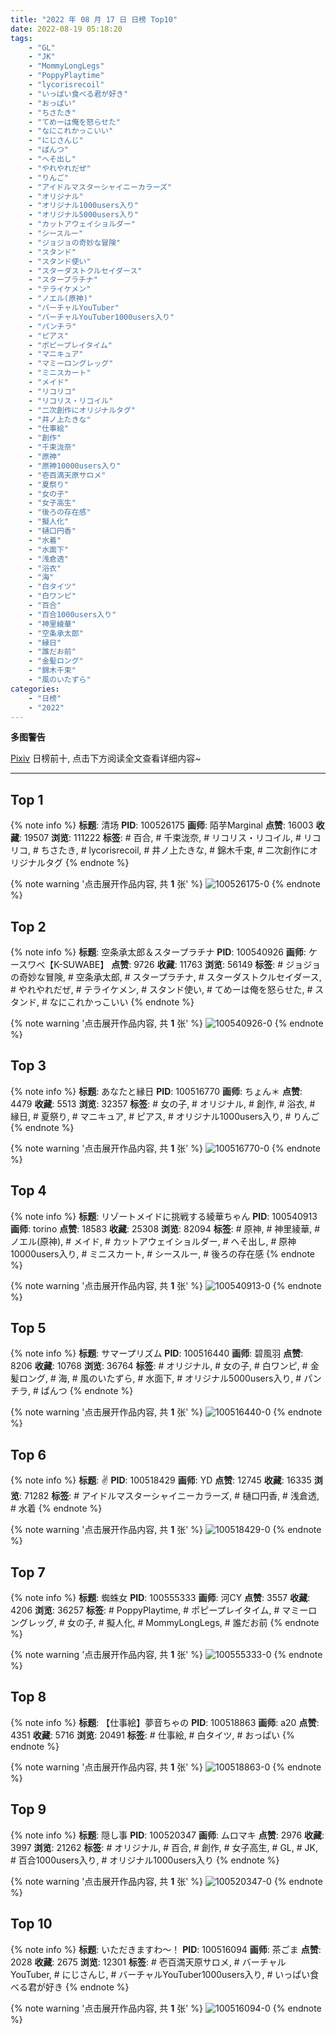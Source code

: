 ```yaml
---
title: "2022 年 08 月 17 日 日榜 Top10"
date: 2022-08-19 05:18:20
tags:
    - "GL"
    - "JK"
    - "MommyLongLegs"
    - "PoppyPlaytime"
    - "lycorisrecoil"
    - "いっぱい食べる君が好き"
    - "おっぱい"
    - "ちさたき"
    - "てめーは俺を怒らせた"
    - "なにこれかっこいい"
    - "にじさんじ"
    - "ぱんつ"
    - "へそ出し"
    - "やれやれだぜ"
    - "りんご"
    - "アイドルマスターシャイニーカラーズ"
    - "オリジナル"
    - "オリジナル1000users入り"
    - "オリジナル5000users入り"
    - "カットアウェイショルダー"
    - "シースルー"
    - "ジョジョの奇妙な冒険"
    - "スタンド"
    - "スタンド使い"
    - "スターダストクルセイダース"
    - "スタープラチナ"
    - "テライケメン"
    - "ノエル(原神)"
    - "バーチャルYouTuber"
    - "バーチャルYouTuber1000users入り"
    - "パンチラ"
    - "ピアス"
    - "ポピープレイタイム"
    - "マニキュア"
    - "マミーロングレッグ"
    - "ミニスカート"
    - "メイド"
    - "リコリコ"
    - "リコリス・リコイル"
    - "二次創作にオリジナルタグ"
    - "井ノ上たきな"
    - "仕事絵"
    - "創作"
    - "千束泷奈"
    - "原神"
    - "原神10000users入り"
    - "壱百満天原サロメ"
    - "夏祭り"
    - "女の子"
    - "女子高生"
    - "後ろの存在感"
    - "擬人化"
    - "樋口円香"
    - "水着"
    - "水面下"
    - "浅倉透"
    - "浴衣"
    - "海"
    - "白タイツ"
    - "白ワンピ"
    - "百合"
    - "百合1000users入り"
    - "神里綾華"
    - "空条承太郎"
    - "縁日"
    - "誰だお前"
    - "金髪ロング"
    - "錦木千束"
    - "風のいたずら"
categories:
    - "日榜"
    - "2022"
---
```


<i class="fa fa-triangle-exclamation"></i>**多图警告**<i class="fa fa-triangle-exclamation"></i>

[Pixiv](https://www.pixiv.net/) 日榜前十, 点击下方阅读全文查看详细内容~

<!-- more -->

---

## Top 1

{% note info %}
**标题**: 清场
**PID**: 100526175 **画师**: 陌芋Marginal
**点赞**: 16003 **收藏**: 19507 **浏览**: 111222
**标签**: # 百合, # 千束泷奈, # リコリス・リコイル, # リコリコ, # ちさたき, # lycorisrecoil, # 井ノ上たきな, # 錦木千束, # 二次創作にオリジナルタグ
{% endnote %}

{% note warning '点击展开作品内容, 共 **1** 张' %}
![100526175-0](https://i.pixiv.re/img-original/img/2022/08/16/12/45/05/100526175_p0.jpg)
{% endnote %}

## Top 2

{% note info %}
**标题**: 空条承太郎＆スタープラチナ
**PID**: 100540926 **画师**: ケースワベ【K-SUWABE】
**点赞**: 9726 **收藏**: 11763 **浏览**: 56149
**标签**: # ジョジョの奇妙な冒険, # 空条承太郎, # スタープラチナ, # スターダストクルセイダース, # やれやれだぜ, # テライケメン, # スタンド使い, # てめーは俺を怒らせた, # スタンド, # なにこれかっこいい
{% endnote %}

{% note warning '点击展开作品内容, 共 **1** 张' %}
![100540926-0](https://i.pixiv.re/img-original/img/2022/08/17/00/00/10/100540926_p0.png)
{% endnote %}

## Top 3

{% note info %}
**标题**: あなたと縁日
**PID**: 100516770 **画师**: ちょん＊
**点赞**: 4479 **收藏**: 5513 **浏览**: 32357
**标签**: # 女の子, # オリジナル, # 創作, # 浴衣, # 縁日, # 夏祭り, # マニキュア, # ピアス, # オリジナル1000users入り, # りんご
{% endnote %}

{% note warning '点击展开作品内容, 共 **1** 张' %}
![100516770-0](https://i.pixiv.re/img-original/img/2022/08/16/00/14/50/100516770_p0.png)
{% endnote %}

## Top 4

{% note info %}
**标题**: リゾートメイドに挑戦する綾華ちゃん
**PID**: 100540913 **画师**: torino
**点赞**: 18583 **收藏**: 25308 **浏览**: 82094
**标签**: # 原神, # 神里綾華, # ノエル(原神), # メイド, # カットアウェイショルダー, # へそ出し, # 原神10000users入り, # ミニスカート, # シースルー, # 後ろの存在感
{% endnote %}

{% note warning '点击展开作品内容, 共 **1** 张' %}
![100540913-0](https://i.pixiv.re/img-original/img/2022/08/17/00/00/08/100540913_p0.jpg)
{% endnote %}

## Top 5

{% note info %}
**标题**: サマープリズム
**PID**: 100516440 **画师**: 碧風羽
**点赞**: 8206 **收藏**: 10768 **浏览**: 36764
**标签**: # オリジナル, # 女の子, # 白ワンピ, # 金髪ロング, # 海, # 風のいたずら, # 水面下, # オリジナル5000users入り, # パンチラ, # ぱんつ
{% endnote %}

{% note warning '点击展开作品内容, 共 **1** 张' %}
![100516440-0](https://i.pixiv.re/img-original/img/2022/08/16/00/04/57/100516440_p0.jpg)
{% endnote %}

## Top 6

{% note info %}
**标题**: ✌️
**PID**: 100518429 **画师**: YD
**点赞**: 12745 **收藏**: 16335 **浏览**: 71282
**标签**: # アイドルマスターシャイニーカラーズ, # 樋口円香, # 浅倉透, # 水着
{% endnote %}

{% note warning '点击展开作品内容, 共 **1** 张' %}
![100518429-0](https://i.pixiv.re/img-original/img/2022/08/16/01/22/06/100518429_p0.jpg)
{% endnote %}

## Top 7

{% note info %}
**标题**: 蜘蛛女
**PID**: 100555333 **画师**: 河CY
**点赞**: 3557 **收藏**: 4206 **浏览**: 36257
**标签**: # PoppyPlaytime, # ポピープレイタイム, # マミーロングレッグ, # 女の子, # 擬人化, # MommyLongLegs, # 誰だお前
{% endnote %}

{% note warning '点击展开作品内容, 共 **1** 张' %}
![100555333-0](https://i.pixiv.re/img-original/img/2022/08/17/17/59/40/100555333_p0.jpg)
{% endnote %}

## Top 8

{% note info %}
**标题**: 【仕事絵】夢音ちゃの
**PID**: 100518863 **画师**: a20
**点赞**: 4351 **收藏**: 5716 **浏览**: 20491
**标签**: # 仕事絵, # 白タイツ, # おっぱい
{% endnote %}

{% note warning '点击展开作品内容, 共 **1** 张' %}
![100518863-0](https://i.pixiv.re/img-original/img/2022/08/16/01/42/54/100518863_p0.jpg)
{% endnote %}

## Top 9

{% note info %}
**标题**: 隠し事
**PID**: 100520347 **画师**: ムロマキ
**点赞**: 2976 **收藏**: 3997 **浏览**: 21262
**标签**: # オリジナル, # 百合, # 創作, # 女子高生, # GL, # JK, # 百合1000users入り, # オリジナル1000users入り
{% endnote %}

{% note warning '点击展开作品内容, 共 **1** 张' %}
![100520347-0](https://i.pixiv.re/img-original/img/2022/08/16/03/23/05/100520347_p0.jpg)
{% endnote %}

## Top 10

{% note info %}
**标题**: いただきますわ～！
**PID**: 100516094 **画师**: 茶ごま
**点赞**: 2028 **收藏**: 2675 **浏览**: 12301
**标签**: # 壱百満天原サロメ, # バーチャルYouTuber, # にじさんじ, # バーチャルYouTuber1000users入り, # いっぱい食べる君が好き
{% endnote %}

{% note warning '点击展开作品内容, 共 **1** 张' %}
![100516094-0](https://i.pixiv.re/img-original/img/2022/08/16/00/00/06/100516094_p0.png)
{% endnote %}
